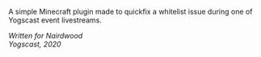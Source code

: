 A simple Minecraft plugin made to quickfix a whitelist issue during one of Yogscast event livestreams.  

*Written for Nairdwood*  
*Yogscast, 2020*  
